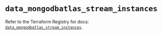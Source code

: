 # `data_mongodbatlas_stream_instances`

Refer to the Terraform Registry for docs: [`data_mongodbatlas_stream_instances`](https://registry.terraform.io/providers/mongodb/mongodbatlas/1.34.0/docs/data-sources/stream_instances).
